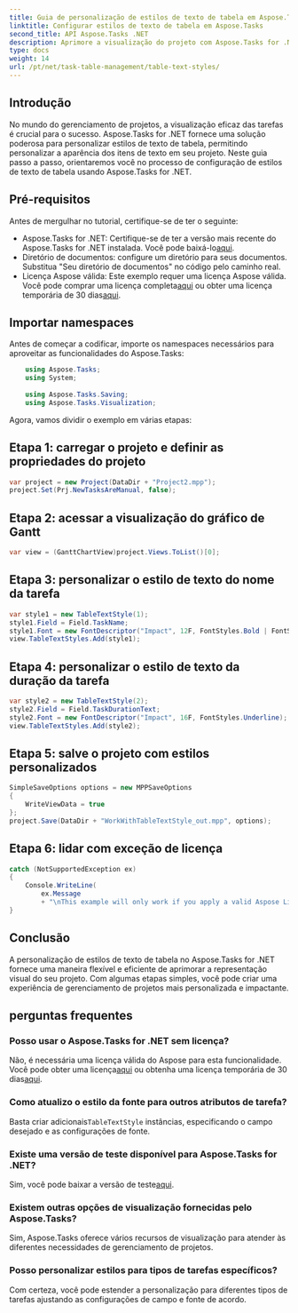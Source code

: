 ```yaml
---
title: Guia de personalização de estilos de texto de tabela em Aspose.Tasks
linktitle: Configurar estilos de texto de tabela em Aspose.Tasks
second_title: API Aspose.Tasks .NET
description: Aprimore a visualização do projeto com Aspose.Tasks for .NET. Aprenda a configurar estilos de texto de tabela passo a passo. Aumente a eficiência e a apresentação.
type: docs
weight: 14
url: /pt/net/task-table-management/table-text-styles/
---
```

## Introdução
No mundo do gerenciamento de projetos, a visualização eficaz das tarefas é crucial para o sucesso. Aspose.Tasks for .NET fornece uma solução poderosa para personalizar estilos de texto de tabela, permitindo personalizar a aparência dos itens de texto em seu projeto. Neste guia passo a passo, orientaremos você no processo de configuração de estilos de texto de tabela usando Aspose.Tasks for .NET.
## Pré-requisitos
Antes de mergulhar no tutorial, certifique-se de ter o seguinte:
-  Aspose.Tasks for .NET: Certifique-se de ter a versão mais recente do Aspose.Tasks for .NET instalada. Você pode baixá-lo[aqui](https://releases.aspose.com/tasks/net/).
- Diretório de documentos: configure um diretório para seus documentos. Substitua "Seu diretório de documentos" no código pelo caminho real.
-  Licença Aspose válida: Este exemplo requer uma licença Aspose válida. Você pode comprar uma licença completa[aqui](https://purchase.aspose.com/buy) ou obter uma licença temporária de 30 dias[aqui](https://purchase.aspose.com/temporary-license/).
## Importar namespaces
Antes de começar a codificar, importe os namespaces necessários para aproveitar as funcionalidades do Aspose.Tasks:
```csharp
    using Aspose.Tasks;
    using System;
    
    using Aspose.Tasks.Saving;
    using Aspose.Tasks.Visualization;
```
Agora, vamos dividir o exemplo em várias etapas:
## Etapa 1: carregar o projeto e definir as propriedades do projeto
```csharp
var project = new Project(DataDir + "Project2.mpp");
project.Set(Prj.NewTasksAreManual, false);
```
## Etapa 2: acessar a visualização do gráfico de Gantt
```csharp
var view = (GanttChartView)project.Views.ToList()[0];
```
## Etapa 3: personalizar o estilo de texto do nome da tarefa
```csharp
var style1 = new TableTextStyle(1);
style1.Field = Field.TaskName;
style1.Font = new FontDescriptor("Impact", 12F, FontStyles.Bold | FontStyles.Italic);
view.TableTextStyles.Add(style1);
```
## Etapa 4: personalizar o estilo de texto da duração da tarefa
```csharp
var style2 = new TableTextStyle(2);
style2.Field = Field.TaskDurationText;
style2.Font = new FontDescriptor("Impact", 16F, FontStyles.Underline);
view.TableTextStyles.Add(style2);
```
## Etapa 5: salve o projeto com estilos personalizados
```csharp
SimpleSaveOptions options = new MPPSaveOptions
{
    WriteViewData = true
};
project.Save(DataDir + "WorkWithTableTextStyle_out.mpp", options);
```
## Etapa 6: lidar com exceção de licença
```csharp
catch (NotSupportedException ex)
{
    Console.WriteLine(
        ex.Message
        + "\nThis example will only work if you apply a valid Aspose License. You can purchase a full license or get a 30-day temporary license from [Aspose](http://www.aspose.com/purchase/default.aspx.");
}
```
## Conclusão
A personalização de estilos de texto de tabela no Aspose.Tasks for .NET fornece uma maneira flexível e eficiente de aprimorar a representação visual do seu projeto. Com algumas etapas simples, você pode criar uma experiência de gerenciamento de projetos mais personalizada e impactante.
## perguntas frequentes
### Posso usar o Aspose.Tasks for .NET sem licença?
 Não, é necessária uma licença válida do Aspose para esta funcionalidade. Você pode obter uma licença[aqui](https://purchase.aspose.com/buy) ou obtenha uma licença temporária de 30 dias[aqui](https://purchase.aspose.com/temporary-license/).
### Como atualizo o estilo da fonte para outros atributos de tarefa?
 Basta criar adicionais`TableTextStyle` instâncias, especificando o campo desejado e as configurações de fonte.
### Existe uma versão de teste disponível para Aspose.Tasks for .NET?
 Sim, você pode baixar a versão de teste[aqui](https://releases.aspose.com/).
### Existem outras opções de visualização fornecidas pelo Aspose.Tasks?
Sim, Aspose.Tasks oferece vários recursos de visualização para atender às diferentes necessidades de gerenciamento de projetos.
### Posso personalizar estilos para tipos de tarefas específicos?
Com certeza, você pode estender a personalização para diferentes tipos de tarefas ajustando as configurações de campo e fonte de acordo.